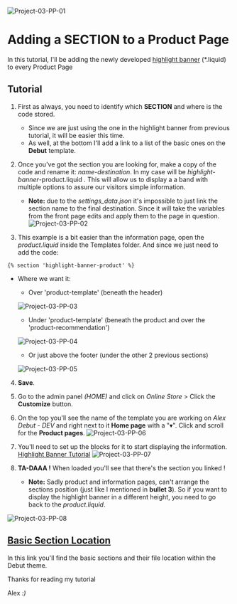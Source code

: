 ![Project-03-PP-01](https://github.com/taftera/shopify-help/blob/master/sections/tutorial/screenshots/gh-display_03-2_a.png)
# Adding a SECTION to a Product Page

In this tutorial, I'll be adding the newly developed [highlight banner](https://github.com/taftera/shopify-help) (*.liquid) to every Product Page

Tutorial 
------
1. First as always, you need to identify which **SECTION** and where is the code stored. 
   - Since we are just using the one in the highlight banner from previous  tutorial, it will be easier this time.
   - As well, at the bottom I'll add a link to a list of the basic ones on the **Debut** template.

2. Once you've got the section you are looking for, make a copy of the code and rename it: *name*-*destination*. In my case will be *highlight-banner*-product.liquid . This will allow us to display a a band with multiple options to assure our visitors simple information.
   - **Note:** due to the *settings_data.json* it's impossible to just link the section name to the final destination. Since it will take the variables from the front page edits and apply them to the page in question.
![Project-03-PP-02](https://github.com/taftera/shopify-help/blob/master/sections/tutorial/screenshots/gh-display_03-2_b.png)

3. This example is a bit easier than the information page, open the *product.liquid* inside the Templates folder. And since we just need to add the code:

```
{% section 'highlight-banner-product' %}
```

- Where we want it:
   - Over 'product-template' (beneath the header)
   
   ![Project-03-PP-03](https://github.com/taftera/shopify-help/blob/master/sections/tutorial/screenshots/gh-display_03-2_c.png)
   - Under 'product-template' (beneath the product and over the 'product-recommendation')
   
   ![Project-03-PP-04](https://github.com/taftera/shopify-help/blob/master/sections/tutorial/screenshots/gh-display_03-2_d.png)
   - Or just above the footer (under the other 2 previous sections)
   
   ![Project-03-PP-05](https://github.com/taftera/shopify-help/blob/master/sections/tutorial/screenshots/gh-display_03-2_e.png)

4. **Save**.

5. Go to the admin panel *(HOME)* and click on *Online Store* > Click the **Customize** button.

6. On the top you'll see the name of the template you are working on *Alex Debut - DEV* and right next to it **Home page** with a "▾". Click and scroll for the **Product pages**.
![Project-03-PP-06](https://github.com/taftera/shopify-help/blob/master/sections/tutorial/screenshots/gh-display_03-2_f.png)

7. You'll need to set up the blocks for it to start displaying the information. [Highlight Banner Tutorial](https://github.com/taftera/shopify-help/tree/master/banner/highlight%20banner)
![Project-03-PP-07](https://github.com/taftera/shopify-help/blob/master/sections/tutorial/screenshots/gh-display_03-2_g.png)

8. **TA-DAAA !** When loaded you'll see that there's the section you linked ! 
    - **Note:** Sadly product and information pages, can't arrange the sections position (just like I mentioned in **bullet 3**). So if you want to display the highlight banner in a different height, you need to go back to the *product.liquid*.
    
![Project-03-PP-08](https://github.com/taftera/shopify-help/blob/master/sections/tutorial/screenshots/gh-display_03-2_h.png)

[Basic Section Location](https://github.com/taftera/shopify-help/blob/master/sections/tutorial/section-location.md)
------
In this link you'll find the basic sections and their file location within the Debut theme.

Thanks for reading my tutorial

Alex *:)*
